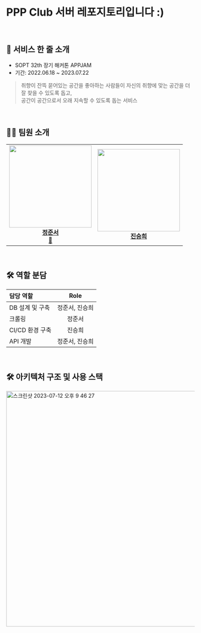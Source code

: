 # PPP Club 서버 레포지토리입니다 :)

<br>


## 💭 서비스 한 줄 소개
- SOPT 32th 장기 해커톤 APPJAM
- 기간: 2022.06.18 ~ 2023.07.22

> 취향이 잔뜩 묻어있는 공간을 좋아하는 사람들이 자신의 취향에 맞는 공간을 더 잘 찾을 수 있도록 돕고,<br>
  공간이 공간으로서 오래 지속할 수 있도록 돕는 서비스

<br>

## 👩‍💻 팀원 소개
<table>
  <tr>
    <td align="center"><img src="https://github.com/Indipage/SERVER/assets/78674565/4ea0d45c-eff6-42bf-8221-79ddf6cba9f1" width="220px;" alt=""/><br /><titleb><b><a href="https://github.com/sunseo18">정준서</a></b></titleb><br /><a href="https://github.com/sunseo18" title="Code">👾</a></td>
    <td align="center"><img src="" width="220px;" alt=""/><br /><titleb><b><a href="https://github.com/Jin409">진승희</a></b></titleb><br /><a href="https://github.com/Jin409" title="Code" title="Code"></a></td>
  </tr>
</table>


<br>

## 🛠️ 역할 분담
| 담당 역할                          | Role |
|:-------------------------------|:----:|
| DB 설계 및 구축                | 정준서, 진승희  |
| 크롤링                  | 정준서  |
| CI/CD 환경 구축                          | 진승희  |
| API 개발                         | 정준서, 진승희  |

<br>

## 🛠️ 아키텍처 구조 및 사용 스택
<img width="630" alt="스크린샷 2023-07-12 오후 9 46 27" src="https://github.com/Indipage/SERVER/assets/77621712/2fa00e1b-83b4-4699-adc3-b6d2ed01eb1c">
